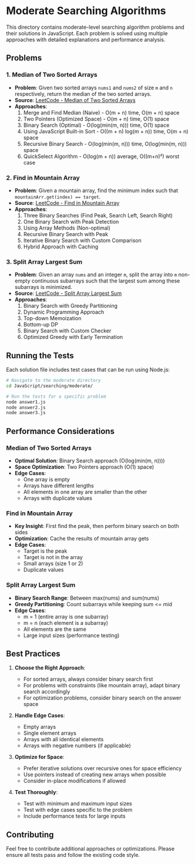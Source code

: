 # Moderate Searching Algorithms

This directory contains moderate-level searching algorithm problems and their solutions in JavaScript. Each problem is solved using multiple approaches with detailed explanations and performance analysis.

## Problems

### 1. Median of Two Sorted Arrays
- **Problem**: Given two sorted arrays `nums1` and `nums2` of size `m` and `n` respectively, return the median of the two sorted arrays.
- **Source**: [LeetCode - Median of Two Sorted Arrays](https://leetcode.com/problems/median-of-two-sorted-arrays/)
- **Approaches**:
  1. Merge and Find Median (Naive) - O(m + n) time, O(m + n) space
  2. Two Pointers (Optimized Space) - O(m + n) time, O(1) space
  3. Binary Search (Optimal) - O(log(min(m, n))) time, O(1) space
  4. Using JavaScript Built-in Sort - O((m + n) log(m + n)) time, O(m + n) space
  5. Recursive Binary Search - O(log(min(m, n))) time, O(log(min(m, n))) space
  6. QuickSelect Algorithm - O(log(m + n)) average, O((m+n)²) worst case

### 2. Find in Mountain Array
- **Problem**: Given a mountain array, find the minimum index such that `mountainArr.get(index) == target`.
- **Source**: [LeetCode - Find in Mountain Array](https://leetcode.com/problems/find-in-mountain-array/)
- **Approaches**:
  1. Three Binary Searches (Find Peak, Search Left, Search Right)
  2. One Binary Search with Peak Detection
  3. Using Array Methods (Non-optimal)
  4. Recursive Binary Search with Peak
  5. Iterative Binary Search with Custom Comparison
  6. Hybrid Approach with Caching

### 3. Split Array Largest Sum
- **Problem**: Given an array `nums` and an integer `m`, split the array into `m` non-empty continuous subarrays such that the largest sum among these subarrays is minimized.
- **Source**: [LeetCode - Split Array Largest Sum](https://leetcode.com/problems/split-array-largest-sum/)
- **Approaches**:
  1. Binary Search with Greedy Partitioning
  2. Dynamic Programming Approach
  3. Top-down Memoization
  4. Bottom-up DP
  5. Binary Search with Custom Checker
  6. Optimized Greedy with Early Termination

## Running the Tests

Each solution file includes test cases that can be run using Node.js:

```bash
# Navigate to the moderate directory
cd JavaScript/searching/moderate/

# Run the tests for a specific problem
node answer1.js
node answer2.js
node answer3.js
```

## Performance Considerations

### Median of Two Sorted Arrays
- **Optimal Solution**: Binary Search approach (O(log(min(m, n))))
- **Space Optimization**: Two Pointers approach (O(1) space)
- **Edge Cases**:
  - One array is empty
  - Arrays have different lengths
  - All elements in one array are smaller than the other
  - Arrays with duplicate values

### Find in Mountain Array
- **Key Insight**: First find the peak, then perform binary search on both sides
- **Optimization**: Cache the results of mountain array gets
- **Edge Cases**:
  - Target is the peak
  - Target is not in the array
  - Small arrays (size 1 or 2)
  - Duplicate values

### Split Array Largest Sum
- **Binary Search Range**: Between max(nums) and sum(nums)
- **Greedy Partitioning**: Count subarrays while keeping sum <= mid
- **Edge Cases**:
  - m = 1 (entire array is one subarray)
  - m = n (each element is a subarray)
  - All elements are the same
  - Large input sizes (performance testing)

## Best Practices

1. **Choose the Right Approach**: 
   - For sorted arrays, always consider binary search first
   - For problems with constraints (like mountain array), adapt binary search accordingly
   - For optimization problems, consider binary search on the answer space

2. **Handle Edge Cases**:
   - Empty arrays
   - Single element arrays
   - Arrays with all identical elements
   - Arrays with negative numbers (if applicable)

3. **Optimize for Space**:
   - Prefer iterative solutions over recursive ones for space efficiency
   - Use pointers instead of creating new arrays when possible
   - Consider in-place modifications if allowed

4. **Test Thoroughly**:
   - Test with minimum and maximum input sizes
   - Test with edge cases specific to the problem
   - Include performance tests for large inputs

## Contributing

Feel free to contribute additional approaches or optimizations. Please ensure all tests pass and follow the existing code style.
